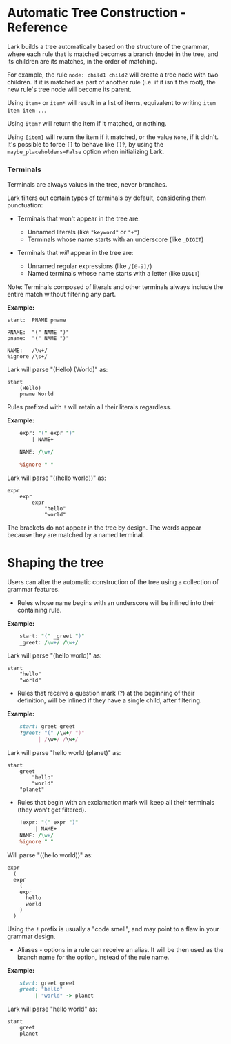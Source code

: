 # Automatic Tree Construction - Reference


Lark builds a tree automatically based on the structure of the grammar, where each rule that is matched becomes a branch (node) in the tree, and its children are its matches, in the order of matching.

For example, the rule `node: child1 child2` will create a tree node with two children. If it is matched as part of another rule (i.e. if it isn't the root), the new rule's tree node will become its parent.

Using `item+` or `item*` will result in a list of items, equivalent to writing `item item item ..`.

Using `item?` will return the item if it matched, or nothing.

Using `[item]` will return the item if it matched, or the value `None`, if it didn't. It's possible to force `[]` to behave like `()?`, by using the `maybe_placeholders=False` option when initializing Lark.

### Terminals

Terminals are always values in the tree, never branches.

Lark filters out certain types of terminals by default, considering them punctuation:

- Terminals that won't appear in the tree are:

    - Unnamed literals (like `"keyword"` or `"+"`)
    - Terminals whose name starts with an underscore (like `_DIGIT`)

- Terminals that *will* appear in the tree are:

    - Unnamed regular expressions (like `/[0-9]/`)
    - Named terminals whose name starts with a letter (like `DIGIT`)

Note: Terminals composed of literals and other terminals always include the entire match without filtering any part.

**Example:**
```
start:  PNAME pname

PNAME:  "(" NAME ")"
pname:  "(" NAME ")"

NAME:   /\w+/
%ignore /\s+/
```
Lark will parse "(Hello) (World)" as:

    start
        (Hello)
        pname World

Rules prefixed with `!` will retain all their literals regardless.




**Example:**

```perl
    expr: "(" expr ")"
        | NAME+

    NAME: /\w+/

    %ignore " "
```

Lark will parse "((hello world))" as:

    expr
        expr
            expr
                "hello"
                "world"

The brackets do not appear in the tree by design. The words appear because they are matched by a named terminal.


# Shaping the tree

Users can alter the automatic construction of the tree using a collection of grammar features.


* Rules whose name begins with an underscore will be inlined into their containing rule.

**Example:**

```perl
    start: "(" _greet ")"
    _greet: /\w+/ /\w+/
```

Lark will parse "(hello world)" as:

    start
        "hello"
        "world"


* Rules that receive a question mark (?) at the beginning of their definition, will be inlined if they have a single child, after filtering.

**Example:**

```ruby
    start: greet greet
    ?greet: "(" /\w+/ ")"
          | /\w+/ /\w+/
```

Lark will parse "hello world (planet)" as:

    start
        greet
            "hello"
            "world"
        "planet"

* Rules that begin with an exclamation mark will keep all their terminals (they won't get filtered).

```perl
    !expr: "(" expr ")"
         | NAME+
    NAME: /\w+/
    %ignore " "
```

Will parse "((hello world))" as:

    expr
      (
      expr
        (
        expr
          hello
          world
        )
      )

Using the `!` prefix is usually a "code smell", and may point to a flaw in your grammar design.

* Aliases - options in a rule can receive an alias. It will be then used as the branch name for the option, instead of the rule name.

**Example:**

```ruby
    start: greet greet
    greet: "hello"
         | "world" -> planet
```

Lark will parse "hello world" as:

    start
        greet
        planet
